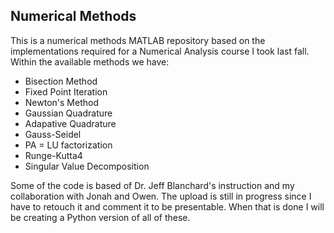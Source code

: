 ## Numerical Methods

This is a numerical methods MATLAB repository based on the implementations required for a Numerical Analysis course I took last fall. Within the available methods we have:

- Bisection Method
- Fixed Point Iteration
- Newton's Method
- Gaussian Quadrature
- Adapative Quadrature
- Gauss-Seidel
- PA = LU factorization
- Runge-Kutta4
- Singular Value Decomposition

Some of the code is based of Dr. Jeff Blanchard's instruction and my collaboration with Jonah and Owen. The upload is still in progress since I have to retouch it and comment it to be presentable. When that is done I will be creating a Python version of all of these.
